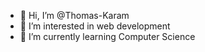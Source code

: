 - 👋 Hi, I’m @Thomas-Karam
- 👀 I’m interested in web development 
- 🌱 I’m currently learning Computer Science

<!---
Thomas-Karam/Thomas-Karam is a ✨ special ✨ repository because its `README.md` (this file) appears on your GitHub profile.
You can click the Preview link to take a look at your changes.
--->
